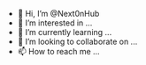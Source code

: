 - 👋 Hi, I’m @Next0nHub
- 👀 I’m interested in ...
- 🌱 I’m currently learning ...
- 💞️ I’m looking to collaborate on ...
- 📫 How to reach me ...

<!---
Next0nHub/Next0nHub is a ✨ special ✨ repository because its `README.md` (this file) appears on your GitHub profile.
You can click the Preview link to take a look at your changes.
--->
